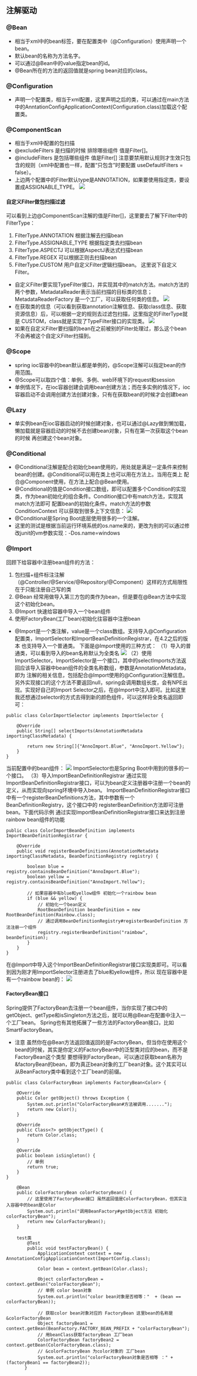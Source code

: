 ## 注解驱动

### @Bean
- 相当于xml中的bean标签，要在配置类中（@Configuration）使用声明一个bean。
- 默认bean的名称为方法名字。
- 可以通过@Bean中的value指定bean的id。
- @Bean所在的方法的返回值就是spring bean对应的class。

### @Configuration
- 声明一个配置类，相当于xml配置，这里声明之后的类，可以通过在main方法中的AnntationConfigApplicationContext(Configuration.class)加载这个配置类。

### @ComponentScan
- 相当于xml中配置的包扫描
- @excludeFilters 是扫描的时候 排除哪些组件 值是Filter[]。
- @includeFilters 是包括哪些组件 值是Filter[] 注意要禁用默认规则才生效只包含的规则（xml中配置也一样，配置“只包含”时要配置 useDefaultFilters = false）。
- 上边两个配置中的Filter默认type是ANNOTATION，如果要使用指定类，要设置成ASSIGNABLE_TYPE。
![](https://zlj1217-blog-image.oss-cn-hongkong.aliyuncs.com/componentScan.png)
#### 自定义Filter做包扫描过滤
可以看到上边@ComponentScan注解的值是Filter[]，这里要去了解下Filter中的FilterType：
1. FilterType.ANNOTATION 根据注解去扫描bean
2. FilterType.ASSIGNABLE_TYPE 根据指定类去扫描bean
3. FilterType.ASPECTJ 可以根据AspectJ表达式扫描bean
4. FilterType.REGEX 可以根据正则去扫描bean
5. FilterType.CUSTOM 用户自定义Filter逻辑扫描bean。
这里说下自定义Filter。
- 自定义Filter要实现TypeFilter接口，并实现其中的match方法。match方法的两个参数，MetadataReader表示当前扫描的目标类的信息；MetadataReaderFactory
是一个工厂，可以获取任何类的信息。
![](https://zlj1217-blog-image.oss-cn-hongkong.aliyuncs.com/MetadataReader.png)
- 在获取类的信息（可以看到获取annotation注解信息、获取class信息、获取资源信息）后，可以根据一定的规则去过滤包扫描，这里指定的FilterType就是
CUSTOM，class就是实现了TypeFilter接口的实现类。
![](https://zlj1217-blog-image.oss-cn-hongkong.aliyuncs.com/MyERTypeFilter.png)
- 如果在自定义Filter要扫描的bean在之前被别的Filter处理过，那么这个bean不会再被这个自定义Filter扫描到。

### @Scope
- spring ioc容器中的bean默认都是单例的，@Scope注解可以指定bean的作用范围。
- @Scope可以取四个值：单例、多例、web环境下的request和session
- 单例情况下，在ioc容器创建会调用bean创建方法；而在多实例的情况下，ioc容器启动不会调用创建方法创建对象，只有在获取bean的时候才会创建bean

### @Lazy
- 单实例bean在ioc容器启动的时候创建对象，也可以通过@Lazy做到懒加载，懒加载就是容器启动的时候不去创建bean对象，只有在第一次获取这个bean的时候
再创建这个bean对象。

### @Conditional
- @Conditional注解是配合初始化bean使用的，用处就是满足一定条件来控制bean的创建。@Conditional可以用在类上也可以用在方法上。当用在类上
配合@Component使用，在方法上配合@Bean使用。
- @Conditional的值是Condition接口数组，即可以配置多个Condition的实现类，作为bean初始化的组合条件。Condition接口中有match方法，实现其match方法即可
配置bean的初始化条件。match方法的参数 ConditionContext 可以获取到很多上下文信息：
![](https://zlj1217-blog-image.oss-cn-hongkong.aliyuncs.com/condition%E4%B8%8A%E4%B8%8B%E6%96%87.png)
- @Conditional是Spring Boot底层使用很多的一个注解。
- 这里的测试是根据当前运行环境系统的os.name来的，更改为别的可以通过修改junit的vm参数实现：-Dos.name=windows

### @Import
回顾下给容器中注册bean组件的方法：
1. 包扫描+组件标注注解（@Controller/@Service/@Repository/@Component）这样的方式局限性在于只能注册自己写的类
2. @Bean 经常用做导入第三方包的类作为bean，但是要在@Bean方法中实现这个初始化bean。
3. @Import 快速给容器中导入一个bean组件
4. 使用FactoryBean(工厂bean)初始化往容器中注册bean

- @Import是一个类注解，value是一个class数组。支持导入@Configuration配置类，ImportSelector和ImportBeanDefinitionRegistrar，在4.2之后的版本
也支持导入一个普通类。
下面是@Import使用的三种方式：
（1）导入的普通类，可以看到导入的bean名称默认为全类名
![](https://zlj1217-blog-image.oss-cn-hongkong.aliyuncs.com/WX20190721-182711.png)
（2）使用ImportSelector。ImportSelector是一个接口，其中的selectImports方法返回应该导入容器中bean组件的全类名称数组，参数是AnnotationMetadata，即为
注解的相关信息，包括配合@Import使用的@Configuration注解信息。另外实现接口的这个方法不要返回null，spring会调用数组长度，会有NPE出现。实现好自己的Import
Selector之后，在@Import中注入即可。比如这里我还想通过selector的方式去得到新的颜色组件，可以这样将全类名返回即可：
```
public class ColorImportSelector implements ImportSelector {

    @Override
    public String[] selectImports(AnnotationMetadata importingClassMetadata) {

        return new String[]{"AnnoImport.Blue", "AnnoImport.Yellow"};
    }
}
```
当前配置中的bean组件：
![](https://zlj1217-blog-image.oss-cn-hongkong.aliyuncs.com/ImportSelector.png)
ImportSelector也是Spring Boot中用到的很多的一个接口。
（3）导入ImportBeanDefinitionRegistrar
通过实现ImportBeanDefinitionRegistrar接口，可以为bean定义注册器中注册一个bean的定义，从而实现向spring环境中导入bean。
ImportBeanDefinitionRegistrar接口中有一个registerBeanDefinitions方法，其中参数有一个BeanDefinitionRegistry，这个接口中的
registerBeanDefinition方法即可注册bean。下面代码示例 通过实现ImportBeanDefinitionRegistrar接口来达到注册rainbow bean组件的功能
```$java
public class ColorImportBeanDefinition implements ImportBeanDefinitionRegistrar {

    @Override
    public void registerBeanDefinitions(AnnotationMetadata importingClassMetadata, BeanDefinitionRegistry registry) {

        boolean blue = registry.containsBeanDefinition("AnnoImport.Blue");
        boolean yellow = registry.containsBeanDefinition("AnnoImport.Yellow");

        // 如果容器中有blue和yellow组件 初始化一个rainbow bean
        if (blue && yellow) {
            // 初始化一个bean定义 
            RootBeanDefinition beanDefinition = new RootBeanDefinition(Rainbow.class);
            // 通过调用BeanDefinitionRegistry#registerBeanDefinition 方法注册一个组件
            registry.registerBeanDefinition("raimbow", beanDefinition);
        }
    }
}

```
在@Import中导入这个ImportBeanDefinitionRegistrar接口实现类即可。可以看到因为刚才用ImportSelector注册进去了blue和yellow组件，所以
现在容器中是有一个rainbow bean的：
![](https://zlj1217-blog-image.oss-cn-hongkong.aliyuncs.com/importBeanDefinition.png)
#### FactoryBean接口
Spring提供了FactoryBean去注册一个bean组件，当你实现了接口中的getObject、getType和isSingleton方法之后，就可以用@Bean在配置中注入一个工厂bean。
Spring也有其他拓展了一些方法的FactoryBean接口，比如SmartFactoryBean。
- 注意 虽然你在@Bean方法返回值返回的是FactoryBean，但当你在使用这个bean的时候，其实是你定义的FactoryBean中的泛型类对应的bean，而不是FactoryBean这个类型
要想得到FactoryBean，可以通过获取bean名称为 &factoryBean的bean，即为真正bean对象的工厂bean对象。这个其实可以从BeanFactory类中看到这个工厂bean的前缀。
```
public class ColorFactoryBean implements FactoryBean<Color> {

    @Override
    public Color getObject() throws Exception {
        System.out.println("ColorFactoryBean#方法被调用.......");
        return new Color();
    }

    @Override
    public Class<?> getObjectType() {
        return Color.class;
    }

    @Override
    public boolean isSingleton() {
        // 单例
        return true;
    }
}

    @Bean
    public ColorFactoryBean colorFactoryBean() {
        // 这里使用了FactoryBean接口 虽然返回值是ColorFactoryBean，但其实注入容器中的bean是Color
        System.out.println("调用BeanFactory#getObject方法 初始化colorFactoryBean");
        return new ColorFactoryBean();
    }
    
    test类
        @Test
        public void testFactoryBean() {
            ApplicationContext context = new AnnotationConfigApplicationContext(ImportConfig.class);
    
            Color bean = context.getBean(Color.class);
    
            Object colorFactoryBean = context.getBean("colorFactoryBean");
            // 单例 color bean对象
            System.out.println("color bean对象是否相等："  + (bean == colorFactoryBean));
    
            // 获取color bean对象对应的 FactoryBean 这里bean的名称是 &colorFactoryBean
            Object factoryBean1 = context.getBean(BeanFactory.FACTORY_BEAN_PREFIX + "colorFactoryBean");
            // 用beanClass获取factoryBean 工厂bean
            ColorFactoryBean factoryBean2 = context.getBean(ColorFactoryBean.class);
            // &colorFactoryBean 为color对象的 工厂bean
            System.out.println("colorFactoryBean对象是否相等 ：" + (factoryBean1 == factoryBean2));
       }
```
